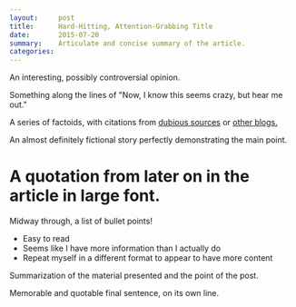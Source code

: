 ```yaml
---
layout:     post
title:      Hard-Hitting, Attention-Grabbing Title
date:       2015-07-20
summary:    Articulate and concise summary of the article.
categories: 
---
```


An interesting, possibly controversial opinion. 

Something along the lines of "Now, I know this seems crazy, but hear me out."

A series of factoids, with citations from [dubious sources](http://gawker.com/) or [other blogs.](http://vsinha.com/)

An almost definitely fictional story perfectly demonstrating the main point.

# A quotation from later on in the article in large font.


Midway through, a list of bullet points!

* Easy to read
* Seems like I have more information than I actually do
* Repeat myself in a different format to appear to have more content


Summarization of the material presented and the point of the post.

Memorable and quotable final sentence, on its own line.